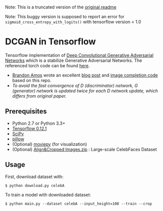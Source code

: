 Note: This is a truncated version of the [original readme](https://github.com/carpedm20/DCGAN-tensorflow/blob/master/README.md)

Note: This buggy version is supposed to report an error for `sigmoid_cross_entropy_with_logits()` with tensorflow version < 1.0

# DCGAN in Tensorflow

Tensorflow implementation of [Deep Convolutional Generative Adversarial Networks](http://arxiv.org/abs/1511.06434) which is a stabilize Generative Adversarial Networks. The referenced torch code can be found [here](https://github.com/soumith/dcgan.torch).

* [Brandon Amos](http://bamos.github.io/) wrote an excellent [blog post](http://bamos.github.io/2016/08/09/deep-completion/) and [image completion code](https://github.com/bamos/dcgan-completion.tensorflow) based on this repo.
* *To avoid the fast convergence of D (discriminator) network, G (generator) network is updated twice for each D network update, which differs from original paper.*

## Prerequisites

- Python 2.7 or Python 3.3+
- [Tensorflow 0.12.1](https://github.com/tensorflow/tensorflow/tree/r0.12)
- [SciPy](http://www.scipy.org/install.html)
- [pillow](https://github.com/python-pillow/Pillow)
- (Optional) [moviepy](https://github.com/Zulko/moviepy) (for visualization)
- (Optional) [Align&Cropped Images.zip](http://mmlab.ie.cuhk.edu.hk/projects/CelebA.html) : Large-scale CelebFaces Dataset


## Usage

First, download dataset with:

    $ python download.py celebA

To train a model with downloaded dataset:

    $ python main.py --dataset celebA --input_height=108 --train --crop
